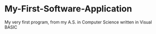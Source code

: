 # My-First-Software-Application
My very first program, from my A.S. in Computer Science written in Visual BASIC
